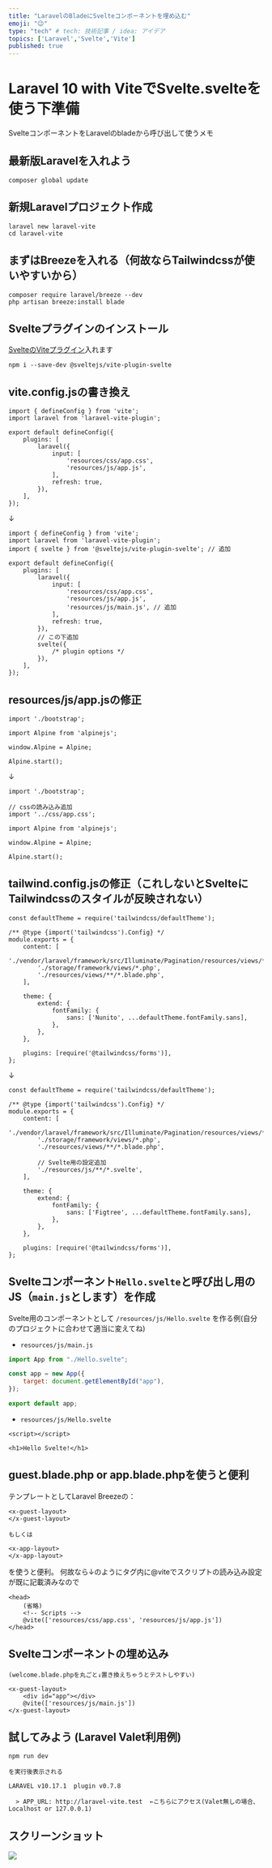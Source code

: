 ```yaml
---
title: "LaravelのBladeにSvelteコンポーネントを埋め込む"
emoji: "😉"
type: "tech" # tech: 技術記事 / idea: アイデア
topics: ['Laravel','Svelte','Vite']
published: true
---
```

# Laravel 10 with ViteでSvelte.svelteを使う下準備
SvelteコンポーネントをLaravelのbladeから呼び出して使うメモ

## 最新版Laravelを入れよう
```
composer global update
```

## 新規Laravelプロジェクト作成
```
laravel new laravel-vite
cd laravel-vite
```

## まずはBreezeを入れる（何故ならTailwindcssが使いやすいから）
```
composer require laravel/breeze --dev
php artisan breeze:install blade
```

## Svelteプラグインのインストール
[SvelteのViteプラグイン](https://github.com/sveltejs/vite-plugin-svelte)入れます
```
npm i --save-dev @sveltejs/vite-plugin-svelte
```

## vite.config.jsの書き換え
```
import { defineConfig } from 'vite';
import laravel from 'laravel-vite-plugin';

export default defineConfig({
    plugins: [
        laravel({
            input: [
                'resources/css/app.css',
                'resources/js/app.js',
            ],
            refresh: true,
        }),
    ],
});
```
↓
```
import { defineConfig } from 'vite';
import laravel from 'laravel-vite-plugin';
import { svelte } from '@sveltejs/vite-plugin-svelte'; // 追加

export default defineConfig({
    plugins: [
        laravel({
            input: [
                'resources/css/app.css',
                'resources/js/app.js',
                'resources/js/main.js', // 追加
            ],
            refresh: true,
        }),
        // この下追加
        svelte({
            /* plugin options */
        }),
    ],
});

```

## resources/js/app.jsの修正
```
import './bootstrap';

import Alpine from 'alpinejs';

window.Alpine = Alpine;

Alpine.start();
```
↓
```
import './bootstrap';

// cssの読み込み追加
import '../css/app.css';

import Alpine from 'alpinejs';

window.Alpine = Alpine;

Alpine.start();
```

## tailwind.config.jsの修正（これしないとSvelteにTailwindcssのスタイルが反映されない）
```
const defaultTheme = require('tailwindcss/defaultTheme');

/** @type {import('tailwindcss').Config} */
module.exports = {
    content: [
        './vendor/laravel/framework/src/Illuminate/Pagination/resources/views/*.blade.php',
        './storage/framework/views/*.php',
        './resources/views/**/*.blade.php',
    ],

    theme: {
        extend: {
            fontFamily: {
                sans: ['Nunito', ...defaultTheme.fontFamily.sans],
            },
        },
    },

    plugins: [require('@tailwindcss/forms')],
};
```
↓
```
const defaultTheme = require('tailwindcss/defaultTheme');

/** @type {import('tailwindcss').Config} */
module.exports = {
    content: [
        './vendor/laravel/framework/src/Illuminate/Pagination/resources/views/*.blade.php',
        './storage/framework/views/*.php',
        './resources/views/**/*.blade.php',
        
        // Svelte用の設定追加
        './resources/js/**/*.svelte',
    ],

    theme: {
        extend: {
            fontFamily: {
                sans: ['Figtree', ...defaultTheme.fontFamily.sans],
            },
        },
    },

    plugins: [require('@tailwindcss/forms')],
};
```

## Svelteコンポーネント`Hello.svelte`と呼び出し用のJS（`main.js`とします）を作成
Svelte用のコンポーネントとして `/resources/js/Hello.svelte` を作る例(自分のプロジェクトに合わせて適当に変えてね)
- `resources/js/main.js`
```main.js
import App from "./Hello.svelte";

const app = new App({
    target: document.getElementById("app"),
});

export default app;
```

- `resources/js/Hello.svelte`
```svelte
<script></script>

<h1>Hello Svelte!</h1>
```

## guest.blade.php or app.blade.phpを使うと便利
テンプレートとしてLaravel Breezeの：
```
<x-guest-layout>
</x-guest-layout>

もしくは

<x-app-layout>
</x-app-layout>
```
を使うと便利。
何故なら↓のように<head>タグ内に@viteでスクリプトの読み込み設定が既に記載済みなので
```
<head>
    (省略)
    <!-- Scripts -->
    @vite(['resources/css/app.css', 'resources/js/app.js'])
</head>
```

## Svelteコンポーネントの埋め込み
```
(welcome.blade.phpを丸ごと↓置き換えちゃうとテストしやすい)

<x-guest-layout>
    <div id="app"></div>
    @vite(['resources/js/main.js'])
</x-guest-layout>
```

## 試してみよう (Laravel Valet利用例)
```
npm run dev

を実行後表示される

LARAVEL v10.17.1  plugin v0.7.8 

  > APP_URL: http://laravel-vite.test  ←こちらにアクセス(Valet無しの場合、Localhost or 127.0.0.1)
```

## スクリーンショット
![](https://storage.googleapis.com/zenn-user-upload/a7ba4f5b3a1d-20230808.png)
